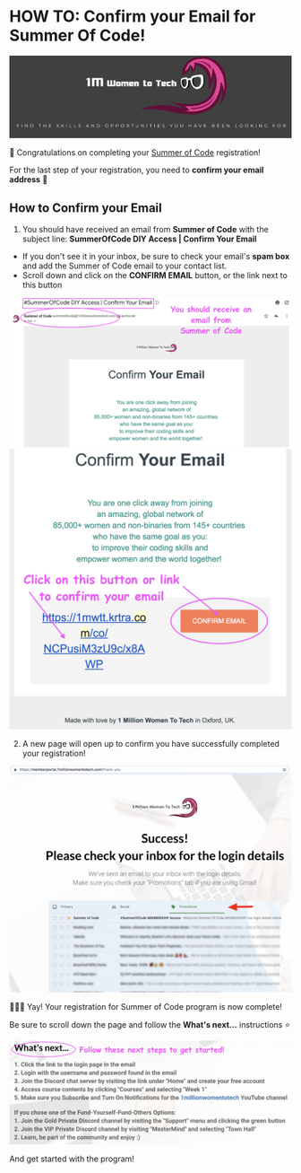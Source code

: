 # HOW TO: Confirm your Email for Summer Of Code!

![1M Women to Teach - Summer of Code](images/how-to-register-summerOfCode.png "1M Women to Teach - Summer of Code")

🎉 Congratulations on completing your [Summer of Code](https://1millionwomentotech.com/summerofcode1/) registration! 

For the last step of your registration, you need to **confirm your email address** 💌

## How to Confirm your Email

1. You should have received an email from **Summer of Code** with the subject line: **SummerOfCode DIY Access | Confirm Your Email**

- If you don't see it in your inbox, be sure to check your email's **spam box** and add the Summer of Code email to your contact list.
- Scroll down and click on the **CONFIRM EMAIL** button, or the link next to this button

![Confirm your email](images/how-to-confirm-email-1.png "Confirm your email")
![Click on the Confirm Email button](images/how-to-confirm-email-2.png "Click on the Confirm Email button")

2. A new page will open up to confirm you have successfully completed your registration!

![Confirmation Success page](images/how-to-confirm-success.png "Confirmation Success page")

 🎉🎉🎉 Yay! Your registration for Summer of Code program is now complete! 

Be sure to scroll down the page and follow the **What's next...** instructions ⭐️

![What's Next](images/how-to-confirm-whatsNext.png "What's Next")

And get started with the program!